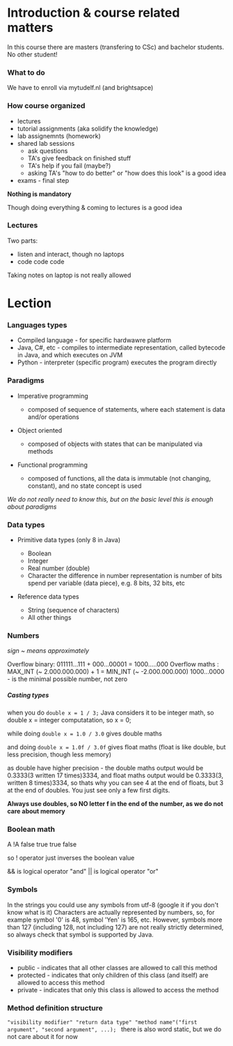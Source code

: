 # Introduction & course related matters
In this course there are masters (transfering to CSc) and bachelor students. No other student!

### What to do
We have to enroll via mytudelf.nl (and brightsapce)

### How course organized
* lectures
* tutorial assignments (aka solidify the knowledge)
* lab assignemnts (homework)
* shared lab sessions
    + ask questions
    + TA's give feedback on finished stuff
    + TA's help if you fail (maybe?)
    + asking TA's "how to do better" or "how does this look" is a good idea
* exams - final step

**Nothing is mandatory**

Though doing everything & coming to lectures is a good idea

### Lectures
Two parts:
* listen and interact, though no laptops
* code code code

Taking notes on laptop is not really allowed

# Lection

### Languages types
* Compiled language - for specific hardwawre platform
* Java, C#, etc - compiles to intermediate representation, called bytecode in Java, and which executes on JVM
* Python - interpreter (specific program) executes the program directly

### Paradigms
* Imperative programming
    - composed of sequence of statements, where each statement is data and/or operations

* Object oriented
    - composed of objects with states that can be manipulated via methods

* Functional programming
    - composed of functions, all the data is immutable (not changing, constant), and no state concept is used

*We do not really need to know this, but on the basic level this is enough about paradigms*

### Data types
* Primitive data types (only 8 in Java)
    - Boolean
    - Integer
    - Real number (double)
    - Character
the difference in number representation is number of bits spend per variable (data piece), e.g. 8 bits, 32 bits, etc

* Reference data types
    - String (sequence of characters)
    - All other things


### Numbers
*sign ~ means approximately*

Overflow binary: 011111...111           + 000...00001 = 1000.....000
Overflow maths : MAX_INT (~ 2.000.000.000)  + 1           = MIN_INT (~ -2.000.000.000) 
1000...0000 - is the minimal possible number, not zero

##### Casting types
when you do 
``double x = 1 / 3;``
Java considers it to be integer math, so double x = integer computatation, so x = 0;

while doing ``double x = 1.0 / 3.0`` gives double maths

and doing ``double x = 1.0f / 3.0f`` gives float maths (float is like double, but less precision, though less memory)

as double have higher precision - the double maths output would be 0.3333(3 written 17 times)3334, and float maths output would be 0.3333(3, written 8 times)3334, so thats why you can see 4 at the end of floats, but 3 at the end of doubles. You just see only a few first digits.

**Always use doubles, so NO letter f in the end of the number, as we do not care about memory**

### Boolean math
A       !A
false   true
true    false

so ! operator just inverses the boolean value

&& is logical operator "and"
|| is logical operator "or"

### Symbols
In the strings you could use any symbols from utf-8 (google it if you don't know what is it)
Characters are actually represented by numbers, so, for example symbol '0' is 48, symbol 'Yen' is 165, etc. However, symbols more than 127 (including 128, not including 127) are not really strictly determined, so always check that symbol is supported by Java.

### Visibility modifiers
* public - indicates that all other classes are allowed to call this method
* protected - indicates that only children of this class (and itself) are allowed to access this method
* private - indicates that only this class is allowed to access the method

### Method definition structure
``"visibility modifier" "return data type" "method name"("first argument", "second argument", ...); ``
there is also word static, but we do not care about it for now


